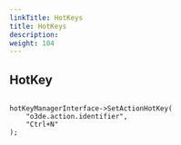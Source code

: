 ```yaml
---
linkTitle: HotKeys
title: HotKeys
description:
weight: 104
---
```


## HotKey

```

hotKeyManagerInterface->SetActionHotKey(
    "o3de.action.identifier",
    "Ctrl+N"
);

```


